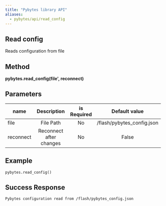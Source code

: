 ```yaml
---
title: "Pybytes library API"
aliases:
  - pybytes/api/read_config
---
```


**Read config**
----
  Reads configuration from file


**Method**
----
**pybytes.read_config(file', reconnect)**

**Parameters**
----
| name  | Description   | is Required    | Default value
| ------------- |:-------------:|:-------------:|:-------------:|
| file   | File Path  | No   | /flash/pybytes_config.json  |
| reconnect   | Reconnect after changes  | No   | False  |

**Example**
----
`pybytes.read_config()`

## Success Response
`Pybytes configuration read from /flash/pybytes_config.json`
